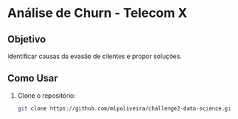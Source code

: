 # Análise de Churn - Telecom X

## Objetivo
Identificar causas da evasão de clientes e propor soluções.

## Como Usar
1. Clone o repositório:
   ```bash
   git clone https://github.com/mlpoliveira/challenge2-data-science.git